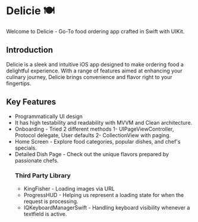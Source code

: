 # Delicie 🍽️
Welcome to Delicie - Go-To food ordering app crafted in Swift with UIKit.

## Introduction
Delicie is a sleek and intuitive iOS app designed to make ordering food a delightful experience. With a range of features aimed at enhancing your culinary journey, 
Delicie brings convenience and flavor right to your fingertips.

## Key Features
- Programmatically UI design
- It has high testability and readability with MVVM and Clean architecture.
- Onboarding - Tried 2 different methods 1- UIPageViewController, Protocol delegate, User defaults  2- CollectionView with paging.
- Home Screen - Explore food categories, popular dishes, and chef's specials.
- Detailed Dish Page - Check out the unique flavors prepared by passionate chefs.
  ### Third Party Library
  - KingFisher - Loading images via URL
  - ProgressHUD - Helping us represent a loading state for when the request is processing.
  - IQKeyboardManagerSwift - Handling keyboard visibility whenever a textfield is active.


